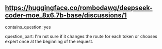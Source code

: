 ## https://huggingface.co/rombodawg/deepseek-coder-moe_8x6.7b-base/discussions/1

contains_question: yes

question_part: I'm not sure if it changes the route for each token or chooses expert once at the beginning of the request.